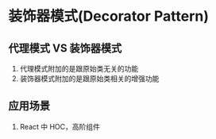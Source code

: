 # 装饰器模式(Decorator Pattern)

## 代理模式 VS 装饰器模式

1. 代理模式附加的是跟原始类无关的功能
2. 装饰器模式附加的是跟原始类相关的增强功能

## 应用场景

1. React 中 HOC，高阶组件
